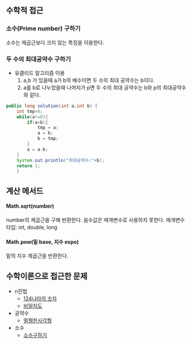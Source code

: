 ## 수학적 접근
### 소수(Prime number) 구하기
소수는 제곱근보다 크지 않는 특징을 이용한다. 


### 두 수의 최대공약수 구하기
- 유클리드 알고리즘 이용
    1. a,b 가 있을때 a가 b의 배수이면 두 수의 최대 공약수는 b이다.
    2. a를 b로 나누었을때 나머지가 p면 두 수의 최대 공약수는 b와 p의 최대공약수와 같다.
```java
public long solution(int a,int b) {
    int tmp=0;
    while(a!=0){
        if(a<b){
            tmp = a;
            a = b;
            b = tmp;
        }
        a = a-b;
    }
    System.out.println("최대공약수:"+b);
	return 1;
	}
```



## 계산 메서드
#### Math.sqrt(number)
number의 제곱근을 구해 반환한다. 음수값은 매개변수로 사용하지 못한다.
매개변수 타입: int, double, long <br> 
#### Math.pow(밑 base, 지수 expo)
밑의 지수 제곱근을 반환한다.



## 수학이론으로 접근한 문제
- n진법
    - [124나라의 숫자](https://programmers.co.kr/learn/courses/30/lessons/12899#)
    - [비밀지도](https://programmers.co.kr/learn/courses/30/lessons/17681)
- 공약수
    - [멀쩡한사각형](https://programmers.co.kr/learn/courses/30/lessons/62048)
- 소수
    - [소수구하기](https://github.com/TheCopiens/algorithm-study/blob/master/source/ohhako/200207_string4.md)